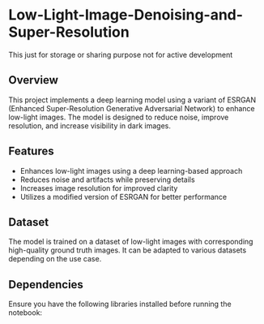 # Low-Light-Image-Denoising-and-Super-Resolution
This just for storage or sharing purpose not for active development
## Overview  
This project implements a deep learning model using a variant of ESRGAN (Enhanced Super-Resolution Generative Adversarial Network) to enhance low-light images. The model is designed to reduce noise, improve resolution, and increase visibility in dark images.  

## Features  
- Enhances low-light images using a deep learning-based approach  
- Reduces noise and artifacts while preserving details  
- Increases image resolution for improved clarity  
- Utilizes a modified version of ESRGAN for better performance  

## Dataset  
The model is trained on a dataset of low-light images with corresponding high-quality ground truth images. It can be adapted to various datasets depending on the use case.  

## Dependencies  
Ensure you have the following libraries installed before running the notebook: 
